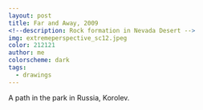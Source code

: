 ```yaml
---
layout: post
title: Far and Away, 2009
<!--description: Rock formation in Nevada Desert -->
img: extremeperspective_sc12.jpeg
color: 212121
author: me
colorscheme: dark
tags:
  - drawings
---
```


A path in the park in Russia, Korolev.
<!-- * some text
{: toc} -->
<!-- # Under construction:  -->


<!-- [**Page with paintings**](mypaintingphotos) -->

